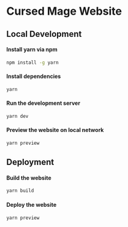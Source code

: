 # Cursed Mage Website

## Local Development
 
#### Install yarn via npm
```bash
npm install -g yarn
```

#### Install dependencies
```bash
yarn
```

#### Run the development server
```bash
yarn dev
```

#### Preview the website on local network
```bash
yarn preview
```

## Deployment

#### Build the website
```bash
yarn build
```

#### Deploy the website
```bash
yarn preview
```